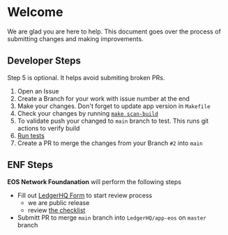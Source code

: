 # Welcome

We are glad you are here to help. This document goes over the process of submitting changes and making improvements.

## Developer Steps

Step 5 is optional. It helps avoid submiting broken PRs.

1. Open an Issue
2. Create a Branch for your work with issue number at the end
3. Make your changes. Don't forget to update app version in `Makefile`
4. Check your changes by running [`make scan-build`](./README.md#clang-analyzer)
5. To validate push your changed to `main` branch to test. This runs git actions to verify build
6. [Run tests](docs/running-tests.md)
7. Create a PR to merge the changes from your Branch `#2` into `main`


## ENF Steps
**EOS Network Foundanation** will perform the following steps   
- Fill out [LedgerHQ Form](https://ledger.typeform.com/Nano-App?typeform-source=developers.ledger.com) to start review process
   - we are public release
   - review [the checklist](https://developers.ledger.com/docs/nano-app/deliverables-checklist/)
- Submitt PR to merge `main` branch into `LedgerHQ/app-eos` on `master` branch
